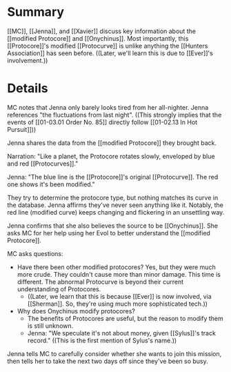 # Summary

[[MC]], [[Jenna]], and [[Xavier]] discuss key information about the [[modified Protocore]] and [[Onychinus]]. Most importantly, this [[Protocore]]'s modified [[Protocurve]] is unlike anything the [[Hunters Association]] has seen before. ((Later, we'll learn this is due to [[Ever]]'s involvement.))

# Details

MC notes that Jenna only barely looks tired from her all-nighter. Jenna references "the fluctuations from last night". ((This strongly implies that the events of [[01-03.01 Order No. 85]] directly follow [[01-02.13 In Hot Pursuit]]))

Jenna shares the data from the [[modified Protocore]] they brought back.

Narration: "Like a planet, the Protocore rotates slowly, enveloped by blue and red [[Protocurves]]."

Jenna: "The blue line is the [[Protocore]]'s original [[Protocurve]]. The red one shows it's been modified."

They try to determine the protocore type, but nothing matches its curve in the database. Jenna affirms they've never seen anything like it. Notably, the red line (modified curve) keeps changing and flickering in an unsettling way.

Jenna confirms that she also believes the source to be [[Onychinus]]. She asks MC for her help using her Evol to better understand the [[modified Protocore]].

MC asks questions:
* Have there been other modified protocores? Yes, but they were much more crude. They couldn't cause more than minor damage. This time is different. The abnormal Protocurve is beyond their current understanding of Protocores.
	* ((Later, we learn that this is because [[Ever]] is now involved, via [[Sherman]]. So, they're using much more sophisticated tech.))
* Why does Onychinus modify protocores?
	* The benefits of Protocores are useful, but the reason to modify them is still unknown.
	* Jenna: "We speculate it's not about money, given [[Sylus]]'s track record." ((This is the first mention of Sylus's name.))

Jenna tells MC to carefully consider whether she wants to join this mission, then tells her to take the next two days off since they've been so busy.




